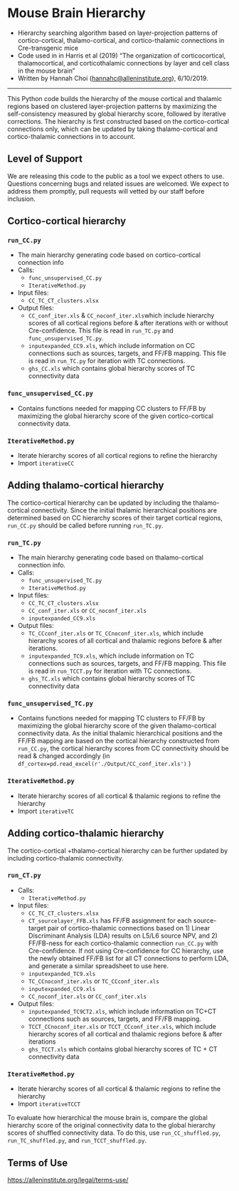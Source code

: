 # Mouse Brain Hierarchy

* Hierarchy searching algorithm based on layer-projection patterns of cortico-cortical, thalamo-cortical, and cortico-thalamic connections in Cre-transgenic mice
* Code used in in Harris et al (2019) “The organization of corticocortical, thalamocortical, and corticothalamic connections by layer and cell class in the mouse brain”
* Written by Hannah Choi (hannahc@alleninstitute.org), 6/10/2019.
************************************************************************************
This Python code builds the hierarchy of the mouse cortical and thalamic regions based on clustered layer-projection patterns by maximizing the self-consistency measured by global hierarchy score, followed by iterative corrections. The hierarchy is first constructed based on the cortico-cortical connections only, which can be updated by taking thalamo-cortical and cortico-thalamic connections in to account. 

## Level of Support
We are releasing this code to the public as a tool we expect others to use. Questions concerning bugs and related issues are welcomed. We expect to address them promptly, pull requests will vetted by our staff before inclusion.

## Cortico-cortical hierarchy

### ```run_CC.py```
  * The main hierarchy generating code based on cortico-cortical connection info
  * Calls:
    - ```func_unsupervised_CC.py```
    - ```IterativeMethod.py```
  *	Input files:
    -	```CC_TC_CT_clusters.xlsx```
  *	Output files:
    -	```CC_conf_iter.xls``` & ```CC_noconf_iter.xls```which include hierarchy scores of all cortical regions before & after iterations with        or without Cre-confidence. This file is read in ```run_TC.py``` and ```func_unsupervised_TC.py```.
    -	```inputexpanded_CC9.xls```, which include information on CC connections such as sources, targets, and FF/FB mapping. This file is          read in ```run_TC.py``` for iteration with TC connections. 
    -	```ghs_CC.xls``` which contains global hierarchy scores of TC connectivity data

### ```func_unsupervised_CC.py```
  * Contains functions needed for mapping CC clusters to FF/FB by maximizing the global hierarchy score of the given cortico-cortical       connectivity data.

### ```IterativeMethod.py```
  * Iterate hierarchy scores of all cortical regions to refine the hierarchy
  *	Import ```iterativeCC```

## Adding thalamo-cortical hierarchy
The cortico-cortical hierarchy can be updated by including the thalamo-cortical connectivity. Since the initial thalamic hierarchical positions are determined based on CC hierarchy scores of their target cortical regions, ```run_CC.py``` should be called before running ```run_TC.py```.

### ```run_TC.py```
  * The main hierarchy generating code based on thalamo-cortical connection info.
  * Calls:
    -	```func_unsupervised_TC.py```
    -	```IterativeMethod.py```
  *	Input files:
    -	```CC_TC_CT_clusters.xlsx```
    -	```CC_conf_iter.xls``` or ```CC_noconf_iter.xls```
    - ```inputexpanded_CC9.xls```
  * Output files:
    - ```TC_CCconf_iter.xls``` or ```TC_CCnoconf_iter.xls```, which include hierarchy scores of all cortical and thalamic regions before & after iterations. 
    - ```inputexpanded_TC9.xls```, which include information on TC connections such as sources, targets, and FF/FB mapping. This file is          read in ```run_TCCT.py``` for iteration with TC connections. 
    - ```ghs_TC.xls``` which contains global hierarchy scores of TC connectivity data

### ```func_unsupervised_TC.py``` 
  *	Contains functions needed for mapping TC clusters to FF/FB by maximizing the global hierarchy score of the given thalamo-cortical       connectivity data. As the initial thalamic hierarchical positions and the FF/FB mapping are based on the cortical hierarchy             constructed from ```run_CC.py```, the cortical hierarchy scores from CC connectivity should be read & changed accordingly (in               ```df_cortex=pd.read_excel(r'./Output/CC_conf_iter.xls')``` )  

###	```IterativeMethod.py```
  *	Iterate hierarchy scores of all cortical & thalamic regions to refine the hierarchy
  *	Import ```iterativeTC```

##	Adding cortico-thalamic hierarchy
The cortico-cortical +thalamo-cortical hierarchy can be further updated by including cortico-thalamic connectivity.

### ```run_CT.py```
  *	Calls:
    -	```IterativeMethod.py```
  * Input files:
    -	```CC_TC_CT_clusters.xlsx```
    - ```CT_sourcelayer_FFB.xls``` has FF/FB assignment for each source-target pair of cortico-thalamic connections based on 1) Linear           Discriminant Analysis (LDA) results on L5/L6 source NPV, and 2) FF/FB-ness for each cortico-thalamic connection ```run_CC.py``` with Cre-confidence.  If not using Cre-confidence for CC hierarchy, use the newly obtained FF/FB list for all CT connections to perform       LDA, and generate a similar spreadsheet to use here.
    -	```inputexpanded_TC9.xls```
    -	```TC_CCnoconf_iter.xls``` or ```TC_CCconf_iter.xls```
    -	```inputexpanded_CC9.xls```
    -	```CC_noconf_iter.xls``` or ```CC_conf_iter.xls``` 
  * Output files:
    - ```inputexpanded_TC9CT2.xls```, which include information on TC+CT connections such as sources, targets, and FF/FB mapping.
    - ```TCCT_CCnoconf_iter.xls``` or ```TCCT_CCconf_iter.xls```, which include hierarchy scores of all cortical and thalamic regions before & after iterations
    - ```ghs_TCCT.xls``` which contains global hierarchy scores of TC + CT connectivity data

### ```IterativeMethod.py```
  * Iterate hierarchy scores of all cortical & thalamic regions to refine the hierarchy
  * Import ```iterativeTCCT```

To evaluate how hierarchical the mouse brain is, compare the global hierarchy score of the original connectivity data to the global hierarchy scores of shuffled connectivity data. To do this, use ```run_CC_shuffled.py```, ```run_TC_shuffled.py```, and ```run_TCCT_shuffled.py```. 

## Terms of Use
https://alleninstitute.org/legal/terms-use/
